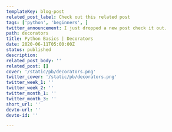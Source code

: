 ```yaml
---
templateKey: blog-post
related_post_label: Check out this related post
tags: ['python', 'beginners', ]
twitter_announcement: I just dropped a new post check it out.
path: decorators
title: Python Basics | Decorators
date: 2020-06-11T05:00:00Z
status: published
description:
related_post_body: ''
related_post: []
cover: '/static/pb/decorators.png'
twitter_cover: '/static/pb/decorators.png'
twitter_week_1: ''
twitter_week_2: ''
twitter_month_1: ''
twitter_month_3: ''
short_url: ''
devto-url: ''
devto-id: ''

---
```


<!--
<p style='text-align: center'>
<a href='https://waylonwalker.com/blog/decorators'>
  <img
    style='width:500px; max-width:80%; margin: auto;'
    src="https://waylonwalker.com/decorators.png"
    alt="Read more from the Python Basics | Decorators article"
  />
  </a>
</p>

-->
